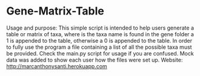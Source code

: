 Gene-Matrix-Table
=================
Usage and purpose:
This simple script is intended to help users generate a table or matrix of taxa, where is the taxa name is found in the gene folder a 1 is appended to the table, otherwise a 0 is appended to the table.  In order to fully use the program a file containing a list of all the possible taxa must be provided.
Check the main.py script for usage if you are confused.  Mock data was added to show each user how the files were set up.
Website:
http://marcanthonysanti.herokuapp.com
